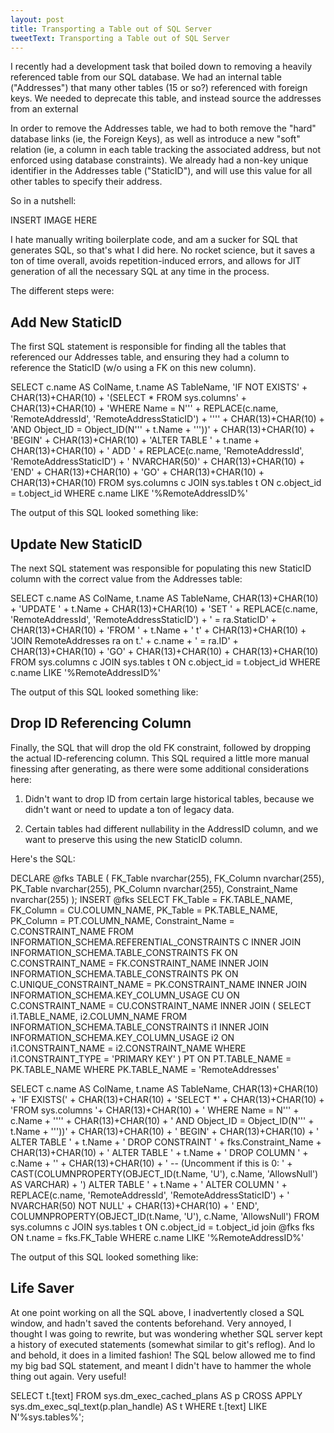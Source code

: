 ```yaml
---
layout: post
title: Transporting a Table out of SQL Server
tweetText: Transporting a Table out of SQL Server
---
```


I recently had a development task that boiled down to removing a heavily referenced table from our SQL database.  We had an internal table ("Addresses") that many other tables (15 or so?) referenced with foreign keys.  We needed to deprecate this table, and instead source the addresses from an external 

In order to remove the Addresses table, we had to both remove the "hard" database links (ie, the Foreign Keys), as well as introduce a new "soft" relation (ie, a column in each table tracking the associated address, but not enforced using database constraints).  We already had a non-key unique identifier in the Addresses table ("StaticID"), and will use this value for all other tables to specify their address.

So in a nutshell:

INSERT IMAGE HERE

I hate manually writing boilerplate code, and am a sucker for SQL that generates SQL, so that's what I did here.  No rocket science, but it saves a ton of time overall, avoids repetition-induced errors, and allows for JIT generation of all the necessary SQL at any time in the process.  

The different steps were:

Add New StaticID
----------------

The first SQL statement is responsible for finding all the tables that referenced our Addresses table, and ensuring they had a column to reference the StaticID (w/o using a FK on this new column).

SELECT c.name AS ColName, t.name AS TableName,
'IF NOT EXISTS' + 
CHAR(13)+CHAR(10) + '(SELECT * FROM sys.columns' + 
CHAR(13)+CHAR(10) + 'WHERE Name = N''' + REPLACE(c.name, 'RemoteAddressId', 'RemoteAddressStaticID') +  '''' + 
CHAR(13)+CHAR(10) + 'AND Object_ID = Object_ID(N''' + t.Name + '''))' + 
CHAR(13)+CHAR(10) + 'BEGIN' + 
CHAR(13)+CHAR(10) + 'ALTER TABLE ' + t.name +
CHAR(13)+CHAR(10) + '	ADD ' + REPLACE(c.name, 'RemoteAddressId', 'RemoteAddressStaticID') + ' NVARCHAR(50)' + 
CHAR(13)+CHAR(10) + 'END' + 
CHAR(13)+CHAR(10) + 'GO' + 
CHAR(13)+CHAR(10) +
CHAR(13)+CHAR(10)
FROM sys.columns c
    JOIN sys.tables t ON c.object_id = t.object_id
WHERE c.name LIKE '%RemoteAddressID%'

The output of this SQL looked something like:



Update New StaticID
-------------------

The next SQL statement was responsible for populating this new StaticID column with the correct value from the Addresses table:

SELECT c.name AS ColName, t.name AS TableName,
CHAR(13)+CHAR(10) + 'UPDATE ' + t.Name +
CHAR(13)+CHAR(10) + 'SET ' + REPLACE(c.name, 'RemoteAddressId', 'RemoteAddressStaticID') +  ' = ra.StaticID' + 
CHAR(13)+CHAR(10) + 'FROM ' + t.Name + ' t' +
CHAR(13)+CHAR(10) + 'JOIN RemoteAddresses ra on t.' + c.name + ' = ra.ID' +
CHAR(13)+CHAR(10) + 'GO' + 
CHAR(13)+CHAR(10) +
CHAR(13)+CHAR(10)
FROM sys.columns c
    JOIN sys.tables t ON c.object_id = t.object_id
WHERE c.name LIKE '%RemoteAddressID%'

The output of this SQL looked something like:

Drop ID Referencing Column
--------------------------

Finally, the SQL that will drop the old FK constraint, followed by dropping the actual ID-referencing column.  This SQL required a little more manual finessing after generating, as there were some additional considerations here:

1) Didn't want to drop ID from certain large historical tables, because we didn't want or need to update a ton of legacy data.

2) Certain tables had different nullability in the AddressID column, and we want to preserve this using the new StaticID column.

Here's the SQL:

DECLARE @fks TABLE
(
 FK_Table nvarchar(255),
 FK_Column nvarchar(255),
 PK_Table nvarchar(255),
 PK_Column nvarchar(255),
 Constraint_Name nvarchar(255)
);
INSERT @fks
SELECT
    FK_Table = FK.TABLE_NAME, FK_Column = CU.COLUMN_NAME, PK_Table = PK.TABLE_NAME, PK_Column = PT.COLUMN_NAME, Constraint_Name = C.CONSTRAINT_NAME
FROM
    INFORMATION_SCHEMA.REFERENTIAL_CONSTRAINTS C
INNER JOIN INFORMATION_SCHEMA.TABLE_CONSTRAINTS FK
    ON C.CONSTRAINT_NAME = FK.CONSTRAINT_NAME
INNER JOIN INFORMATION_SCHEMA.TABLE_CONSTRAINTS PK
    ON C.UNIQUE_CONSTRAINT_NAME = PK.CONSTRAINT_NAME
INNER JOIN INFORMATION_SCHEMA.KEY_COLUMN_USAGE CU
    ON C.CONSTRAINT_NAME = CU.CONSTRAINT_NAME
INNER JOIN (
            SELECT i1.TABLE_NAME, i2.COLUMN_NAME FROM
                INFORMATION_SCHEMA.TABLE_CONSTRAINTS i1
            INNER JOIN INFORMATION_SCHEMA.KEY_COLUMN_USAGE i2
                ON i1.CONSTRAINT_NAME = i2.CONSTRAINT_NAME WHERE i1.CONSTRAINT_TYPE = 'PRIMARY KEY'
           ) PT
    ON PT.TABLE_NAME = PK.TABLE_NAME WHERE PK.TABLE_NAME = 'RemoteAddresses'

SELECT c.name AS ColName, t.name AS TableName,
CHAR(13)+CHAR(10) + 'IF EXISTS(' +
CHAR(13)+CHAR(10) + 'SELECT *' +
CHAR(13)+CHAR(10) + 'FROM sys.columns '+ 
CHAR(13)+CHAR(10) + '	WHERE Name = N''' + c.Name + '''' +
CHAR(13)+CHAR(10) + '	AND Object_ID = Object_ID(N''' + t.Name + '''))' + 
CHAR(13)+CHAR(10) + '   BEGIN' +
CHAR(13)+CHAR(10) + '   ALTER TABLE ' + t.Name + ' DROP CONSTRAINT ' + fks.Constraint_Name +
CHAR(13)+CHAR(10) + '   ALTER TABLE ' + t.Name + ' DROP COLUMN ' + c.Name + '' +
CHAR(13)+CHAR(10) + '   -- (Uncomment if this is 0: ' + CAST(COLUMNPROPERTY(OBJECT_ID(t.Name, 'U'), c.Name, 'AllowsNull')  AS VARCHAR) + ') ALTER TABLE ' + t.Name + ' ALTER COLUMN ' + REPLACE(c.name, 'RemoteAddressId', 'RemoteAddressStaticID') + ' NVARCHAR(50) NOT NULL' +
CHAR(13)+CHAR(10) + '   END',
COLUMNPROPERTY(OBJECT_ID(t.Name, 'U'), c.Name, 'AllowsNull')
FROM sys.columns c
    JOIN sys.tables t ON c.object_id = t.object_id
	join @fks fks ON t.name = fks.FK_Table
WHERE c.name LIKE '%RemoteAddressID%'

The output of this SQL looked something like:


Life Saver
----------

At one point working on all the SQL above, I inadvertently closed a SQL window, and hadn't saved the contents beforehand.  Very annoyed, I thought I was going to rewrite, but was wondering whether SQL server kept a history of executed statements (somewhat similar to git's reflog).  And lo and behold, it does in a limited fashion!  The SQL below allowed me to find my big bad SQL statement, and meant I didn't have to hammer the whole thing out again.  Very useful!

SELECT t.[text]
FROM sys.dm_exec_cached_plans AS p
CROSS APPLY sys.dm_exec_sql_text(p.plan_handle) AS t
WHERE t.[text] LIKE N'%sys.tables%';